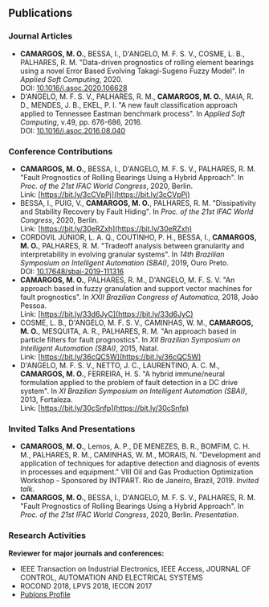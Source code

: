 ## Publications
### Journal Articles

* **CAMARGOS, M. O.**, BESSA, I., D'ANGELO, M. F. S. V., COSME, L. B., PALHARES, R. M. "Data-driven prognostics of rolling element bearings using a novel Error Based Evolving Takagi-Sugeno Fuzzy Model". In *Applied Soft Computing*, 2020.  
DOI: [10.1016/j.asoc.2020.106628](https://doi.org/10.1016/j.asoc.2020.106628)
* D'ANGELO, M. F. S. V., PALHARES, R. M., **CAMARGOS, M. O.**, MAIA, R. D., MENDES, J. B., EKEL, P. I. "A new fault classification approach applied to Tennessee Eastman benchmark process". In *Applied Soft Computing*, v.49, pp. 676-686, 2016.  
DOI: [10.1016/j.asoc.2016.08.040](https://doi.org/10.1016/j.asoc.2016.08.040)

### Conference Contributions
* **CAMARGOS, M. O.**, BESSA, I., D'ANGELO, M. F. S. V., PALHARES, R. M. "Fault Prognostics of Rolling Bearings Using a Hybrid Approach". In *Proc. of the 21st IFAC World Congress*, 2020, Berlin.  
Link: [https://bit.ly/3cCVpPj](https://bit.ly/3cCVpPj)
* BESSA, I., PUIG, V., **CAMARGOS, M. O.**, PALHARES, R. M. "Dissipativity and Stability Recovery by Fault Hiding". In *Proc. of the 21st IFAC World Congress*, 2020, Berlin.  
Link: [https://bit.ly/30eRZxh](https://bit.ly/30eRZxh)
* CORDOVIL JÚNIOR, L. A. Q., COUTINHO, P. H., BESSA, I., **CAMARGOS, M. O.**, PALHARES, R. M. "Tradeoff analysis between granularity and interpretability in evolving granular systems". In *14th Brazilian Symposium on Intelligent Automation (SBAI)*, 2019, Ouro Preto.  
DOI: [10.17648/sbai-2019-111316](https://doi.org/10.17648/sbai-2019-111316)
* **CAMARGOS, M. O.**, PALHARES, R. M., D'ANGELO, M. F. S. V. "An approach based in fuzzy granulation and support vector machines for fault prognostics". In *XXII Brazilian Congress of Automatica*, 2018, João Pessoa.  
Link: [https://bit.ly/33d6JyC](https://bit.ly/33d6JyC)
* COSME, L. B., D'ANGELO, M. F. S. V., CAMINHAS, W. M., **CAMARGOS, M. O.**, MESQUITA, A. R., PALHARES, R. M. "An approach based in particle filters for fault prognostics". In *XII Brazilian Symposium on Intelligent Automation (SBAI)*, 2015, Natal.  
Link: [https://bit.ly/36cQC5W](https://bit.ly/36cQC5W)
* D'ANGELO, M. F. S. V., NETTO, J. C., LAURENTINO, A. C. M., **CAMARGOS, M. O.**, FERREIRA, H. S. "A hybrid immune/neural formulation applied to the problem of fault detection in a DC drive system". In *XI Brazilian Symposium on Intelligent Automation (SBAI)*, 2013, Fortaleza.  
Link: [https://bit.ly/30cSnfp](https://bit.ly/30cSnfp)

### Invited Talks And Presentations
* **CAMARGOS, M. O.**, Lemos, A. P., DE MENEZES, B. R., BOMFIM, C. H. M., PALHARES, R. M., CAMINHAS, W. M., MORAIS, N. "Development and application of techniques for adaptive detection and diagnosis of events in processes and equipment." VIII Oil and Gas Production Optimization Workshop - Sponsored by INTPART. Rio de Janeiro, Brazil, 2019. *Invited talk*.
* **CAMARGOS, M. O.**, BESSA, I., D'ANGELO, M. F. S. V., PALHARES, R. M. "Fault Prognostics of Rolling Bearings Using a Hybrid Approach". In *Proc. of the 21st IFAC World Congress*, 2020, Berlin. *Presentation*.

### Research Activities
**Reviewer for major journals and conferences:**
* IEEE Transaction on Industrial Electronics, IEEE Access, JOURNAL OF CONTROL, AUTOMATION AND ELECTRICAL SYSTEMS
* ROCOND 2018, LPVS 2018, IECON 2017
* [Publons Profile](https://publons.com/researcher/1589517/murilo-osorio-camargos/)